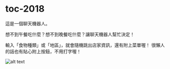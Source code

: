 # toc-2018

這是一個聊天機器人。

想不到午餐吃什麼？想不到晚餐吃什麼？讓聊天機器人幫忙決定！

輸入「食物種類」或「地區」，就會隨機跳出店家資訊，還有附上菜單喔！
很懶人的話也有貼心附上按鈕，不用打字喔！


![alt text](https://i.imgur.com/x47Gdmy.jpg)
